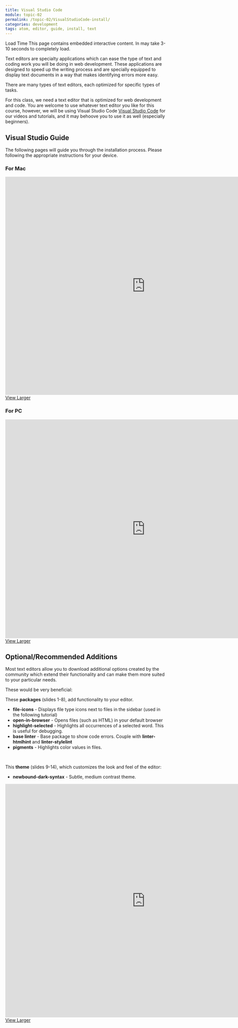 ```yaml
---
title: Visual Studio Code
module: topic-02
permalink: /topic-02/VisualStudioCode-install/
categories: development
tags: atom, editor, guide, install, text
---
```


<div class="divider-heading"></div>


<span class="label label-warning">Load Time</span> This page contains embedded interactive content. In may take 3-10 seconds to completely load.

Text editors are specialty applications which can ease the type of text and coding work you will be doing in web development. These applications are designed to speed up the writing process and are specially equipped to display text documents in a way that makes identifying errors more easy.

There are many types of text editors, each optimized for specific types of tasks.


For this class, we need a text editor that is optimized for web development and code. You are welcome to use whatever text editor you like for this course, however, we will be using Visual Studio Code <a href="https://code.visualstudio.com/" target="_blank">Visual Studio Code</a> for our videos and tutorials, and it may behoove you to use it as well (especially beginners).


<div class="divider-pg"></div>


## Visual Studio Guide
The following pages will guide you through the installation process. Please following the appropriate instructions for your device.


### For Mac
<iframe src="https://umontanamediaarts.com/MART341/wp-admin/admin-ajax.php?action=h5p_embed&id=6" width="877" height="686" frameborder="0" allowfullscreen="allowfullscreen"></iframe><script src="https://umontanamediaarts.com/MART341/wp-content/plugins/h5p/h5p-php-library/js/h5p-resizer.js" charset="UTF-8"></script>
<a href="https://umontanamediaarts.com/MART341/wp-admin/admin-ajax.php?action=h5p_embed&id=6" class="btn btn-default btn-xs" target="_blank">View Larger</a>


### For PC
<iframe src="https://umontanamediaarts.com/MART341/wp-admin/admin-ajax.php?action=h5p_embed&id=7" width="877" height="688" frameborder="0" allowfullscreen="allowfullscreen"></iframe><script src="https://umontanamediaarts.com/MART341/wp-content/plugins/h5p/h5p-php-library/js/h5p-resizer.js" charset="UTF-8"></script>
<a href="https://umontanamediaarts.com/MART341/wp-admin/admin-ajax.php?action=h5p_embed&id=7" class="btn btn-default btn-xs" target="_blank">View Larger</a>

<div class="divider-pg"></div>


## Optional/Recommended Additions
Most text editors allow you to download additional options created by the community which extend their functionality and can make them more suited to your particular needs.

These would be very beneficial:

These **packages** (slides 1-8), add functionality to your editor.
- **file-icons** - Displays file type icons next to files in the sidebar (used in the following tutorial)
- **open-in-browser** - Opens files (such as HTML) in your default browser
- **highlight-selected** - Highlights all occurrences of a selected word. This is useful for debugging.
- **base linter** - Base package to show code errors. Couple with **linter-htmlhint** and **linter-stylelint**
- **pigments** - Highlights color values in files.

<br>

This **theme** (slides 9-14), which customizes the look and feel of the editor:
- **newbound-dark-syntax** - Subtle, medium contrast theme.

<iframe src="https://umontanamediaarts.com/MART341/wp-admin/admin-ajax.php?action=h5p_embed&id=8" width="877" height="734" frameborder="0" allowfullscreen="allowfullscreen"></iframe><script src="https://umontanamediaarts.com/MART341/wp-content/plugins/h5p/h5p-php-library/js/h5p-resizer.js" charset="UTF-8"></script>
<a href="https://umontanamediaarts.com/MART341/wp-admin/admin-ajax.php?action=h5p_embed&id=8" class="btn btn-default btn-xs" target="_blank">View Larger</a>
